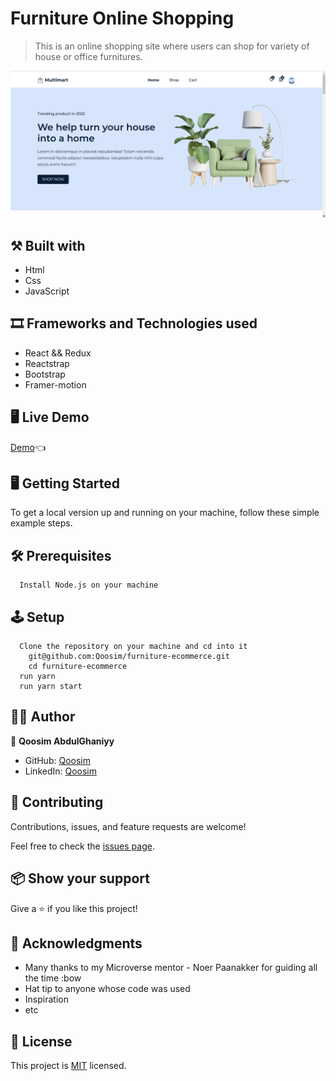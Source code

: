 # Furniture Online Shopping

> This is an online shopping site where users can shop for variety of house or office furnitures. 

![screenshot](./src/assets/images/homepage.png)

## ⚒️  Built with
- Html
- Css
- JavaScript

## 🎞️ Frameworks and Technologies used
- React && Redux
- Reactstrap
- Bootstrap
- Framer-motion

## 🖥️ Live Demo
[Demo](https://furniture-ecommerce-2022.vercel.app/):point_left:

## 🖥️ Getting Started
To get a local version up and running on your machine, follow these simple example steps.

## 🛠️ Prerequisites
```
  Install Node.js on your machine
```

## 🕹️ Setup
```
  Clone the repository on your machine and cd into it
    git@github.com:Qoosim/furniture-ecommerce.git
    cd furniture-ecommerce
  run yarn
  run yarn start
```

## 👨‍💻 Author

👤 **Qoosim AbdulGhaniyy**

- GitHub: [Qoosim](https://github.com/Qoosim)
- LinkedIn: [Qoosim](https://www.linkedin.com/in/qoosim)

## 🤝 Contributing

Contributions, issues, and feature requests are welcome!

Feel free to check the [issues page](../../issues/).

## 📦 Show your support

Give a ⭐️ if you like this project!

## 👏 Acknowledgments

- Many thanks to my Microverse mentor - Noer Paanakker for guiding all the time :bow
- Hat tip to anyone whose code was used
- Inspiration
- etc

## 📝 License

This project is [MIT](./MIT.md) licensed.
